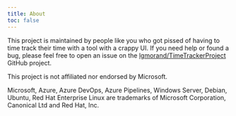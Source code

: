 ```yaml
---
title: About
toc: false
---
```


This project is maintained by people like you who got pissed of having to time track their time with a tool with a crappy UI. If you need help or found a bug, please feel free to open an issue on the [lgmorand/TimeTrackerProject](https://github.com/lgmorand/TimeTrackerProject) GitHub project.

This project is not affiliated nor endorsed by Microsoft.

Microsoft, Azure, Azure DevOps, Azure Pipelines, Windows Server, Debian, Ubuntu, Red Hat Enterprise Linux are trademarks of Microsoft Corporation, Canonical Ltd and Red Hat, Inc.
